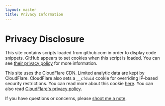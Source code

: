 ```yaml
---
layout: master
title: Privacy Information
---
```


Privacy Disclosure
==================

This site contains scripts loaded from github.com in order to display code snippets. GitHub appears to set cookies when this script is loaded. You can see [their privacy policy](https://help.github.com/articles/github-privacy-policy/) for more information.

This site uses the CloudFlare CDN. Limited analytic data are kept by CloudFlare. CloudFlare also sets a `__cfduid` cookie for overriding IP-based security restrictions. You can read more about this cookie [here](https://support.cloudflare.com/hc/en-us/articles/200170156-What-does-the-CloudFlare-cfduid-cookie-do-). You can also read [CloudFlare's privacy policy](https://www.cloudflare.com/security-policy).

If you have questions or concerns, please [shoot me a note](mailto:hi@benburwell.com).
